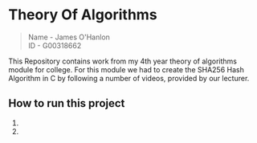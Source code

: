 Theory Of Algorithms
===
<blockquote>
<p> 
   Name - James O'Hanlon
   <br>
   ID - G00318662
</blockquote>

This Repository contains work from my 4th year theory of algorithms module for college. For this module we had to create the SHA256 Hash Algorithm in C by following a number of videos, provided by our lecturer. 



How to run this project
---

1. 

2. 
